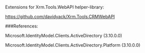Extensions for Xrm.Tools.WebAPI helper-library:

https://github.com/davidyack/Xrm.Tools.CRMWebAPI

###References:

Microsoft.IdentityModel.Clients.ActiveDirectory (3.10.0.0)

Microsoft.IdentityModel.Clients.ActiveDirectory.Platform (3.10.0.0)
